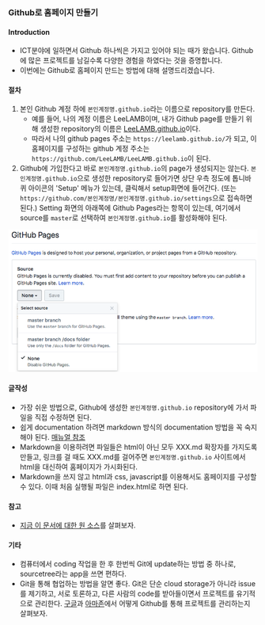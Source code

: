 ### Github로 홈페이지 만들기

#### Introduction
- ICT분야에 일하면서 Github 하나씩은 가지고 있어야 되는 때가 왔습니다. Github에 많은 프로젝트를 남길수록 다양한 경험을 하였다는 것을 증명합니다.
- 이번에는 Github로 홈페이지 만드는 방법에 대해 설명드리겠습니다.

#### 절차
1. 본인 Github 계정 하에 `본인계정명.github.io`라는 이름으로 repository를 만든다.
    - 예를 들어, 나의 계정 이름은 LeeLAMB이며, 내가 Github page를 만들기 위해 생성한 repository의 이름은 [LeeLAMB.github.io](https://LeeLAMB.github.io)이다.
    - 따라서 나의 github pages 주소는 `https://leelamb.github.io/`가 되고, 이 홈페이지를 구성하는 github 계정 주소는 `https://github.com/LeeLAMB/LeeLAMB.github.io`이 된다.
2. Github에 가입한다고 바로 `본인계정명.github.io`의 page가 생성되지는 않는다. `본인계정명.github.io`으로 생성한 repository로 들어가면 상단 우측 정도에 톱니바퀴 아이콘의 'Setup' 메뉴가 있는데, 클릭해서 setup화면에 들어간다. (또는 `https://github.com/본인계정명/본인계정명.github.io/settings`으로 접속하면 된다.) Setting 화면의 아래쪽에 Github Pages라는 항목이 있는데, 여기에서 source를 `master`로 선택하여 `본인계정명.github.io`를 활성화해야 된다.

![Github Pages 활성화하는 setting 화면 예](GithubHomepageSetting.png)

#### 글작성
- 가장 쉬운 방법으로, Github에 생성한 `본인계정명.github.io` repository에 가서 파일을 직접 수정하면 된다.
- 쉽게 documentation 하려면 markdown 방식의 documentation 방법을 꼭 숙지해야 된다. [매뉴얼 참조](https://guides.github.com/features/mastering-markdown/)
- Markdown을 이용하려면 파일들은 html이 아닌 모두 XXX.md 확장자를 가지도록 만들고, 링크를 걸 때도 XXX.md를 걸어주면 `본인계정명.github.io` 사이트에서 html을 대신하여 홈페이지가 가시화된다.
- Markdown을 쓰지 않고 html과 css, javascript를 이용해서도 홈페이지를 구성할 수 있다. 이때 처음 실행될 파일은 index.html로 하면 된다.

#### 참고
- [지금 이 문서에 대한 원 소스](https://github.com/LeeLAMB/LeeLAMB.github.io)를 살펴보자.

#### 기타
- 컴퓨터에서 coding 작업을 한 후 한번씩 Git에 update하는 방법 중 하나로, sourcetree라는 app을 쓰면 편하다.
- Git을 통해 협업하는 방법을 알면 좋다. Git은 단순 cloud storage가 아니라 issue를 제기하고, 서로 토론하고, 다른 사람의 code를 받아들이면서 프로젝트를 유기적으로 관리한다. [구글](https://github.com/google)과 [아마존](https://github.com/amzn)에서 어떻게 Github를 통해 프로젝트를 관리하는지 살펴보자.
